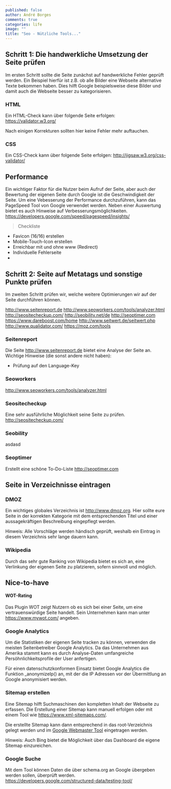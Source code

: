 ```yaml
---
published: false
author: André Borges
comments: true
categories: life
image: ""
title: "Seo - Nützliche Tools..."
---
```



## Schritt 1: Die handwerkliche Umsetzung der Seite prüfen
Im ersten Schritt sollte die Seite zunächst auf handwerkliche Fehler geprüft werden. Ein Beispiel hierfür ist z.B. ob alle Bilder eine Webseite alternative Texte bekommen haben. Dies hilft Google beispielsweise diese Bilder und damit auch die Webseite besser zu kategorisieren. 

### HTML
Ein HTML-Check kann über folgende Seite erfolgen:
https://validator.w3.org/

Nach einigen Korrekturen sollten hier keine Fehler mehr auftauchen.

### CSS
Ein CSS-Check kann über folgende Seite erfolgen:
http://jigsaw.w3.org/css-validator/

## Performance
Ein wichtiger Faktor für die Nutzer beim Aufruf der Seite, aber auch der Bewertung der eigenen Seite durch Google ist die Geschwindigkeit der Seite.
Um eine Vebesserung der Performance durchzuführen, kann das PageSpeed Tool von Google verwendet werden. Neben einer Auswertung bietet es auch Hinweise auf Verbesserungsmöglichkeiten.
https://developers.google.com/speed/pagespeed/insights/

> Checkliste
- Favicon (16/16) erstellen
- Mobile-Touch-Icon erstellen
- Erreichbar mit und ohne www (Redirect)
- Individuelle Fehlerseite
- 


## Schritt 2: Seite auf Metatags und sonstige Punkte prüfen
Im zweiten Schritt prüfen wir, welche weitere Optimierungen wir auf der Seite durchführen können.

http://www.seitenreport.de
http://www.seoworkers.com/tools/analyzer.html
http://seositecheckup.com/
http://seobility.net/de
http://seoptimer.com
https://www.dareboost.com/home
http://www.seitwert.de/seitwert.php
http://www.qualidator.com/
https://moz.com/tools

### Seitenreport
Die Seite http://www.seitenreport.de bietet eine Analyse der Seite an.
Wichtige Hinweise (die sonst andere nicht haben):
- Prüfung auf den Language-Key

### Seoworkers
http://www.seoworkers.com/tools/analyzer.html

### Seositecheckup
Eine sehr ausführliche Möglichkeit seine Seite zu prüfen. http://seositecheckup.com/

### Seobility
asdasd

### Seoptimer
Erstellt eine schöne To-Do-Liste http://seoptimer.com


## Seite in Verzeichnisse eintragen

### DMOZ
Ein wichtiges globales Verzeichnis ist http://www.dmoz.org.
Hier sollte eure Seite in der korrekten Kategorie mit dem entsprechenden Titel und einer aussagekräftigen Beschreibung eingepflegt werden.

Hinweis: Alle Vorschläge werden händisch geprüft, weshalb ein Eintrag in diesem Verzeichnis sehr lange dauern kann.

### Wikipedia
Durch das sehr gute Ranking von Wikipedia bietet es sich an, eine Verlinkung der eigenen Seite zu platzieren, sofern sinnvoll und möglich.

## Nice-to-have

#### WOT-Rating
Das Plugin WOT zeigt Nutzern ob es sich bei einer Seite, um eine vertrauenswürdige Seite handelt.
Sein Unternehmen kann man unter https://www.mywot.com/ angeben.

### Google Analytics
Um die Statistiken der eigenen Seite tracken zu können, verwenden die meisten Seitenbetreiber Google Analytics. Da das Unternehmen aus Amerika stammt kann es durch Analyse-Daten umfangreiche Persöhnlichkeitsprofile der User anfertigen.

Für einen datenschutzkonformen Einsatz bietet Google Analytics die Funktion _anonymizeIp() an, mit der die IP Adressen vor der Übermittlung an Google anonymisiert werden.

### Sitemap erstellen
Eine Sitemap hilft Suchmaschinen den kompletten Inhalt der Webseite zu erfassen.
Die Erstellung einer Sitemap kann manuell erfolgen oder mit einem Tool wie
https://www.xml-sitemaps.com/.

Die erstellte Sitemap kann dann entsprechend in das root-Verzeichnis gelegt werden und im [Google Webmaster Tool](https://www.google.com/webmasters/tools/home) eingetragen werden.

Hinweis: Auch Bing bietet die Möglichkeit über das Dashboard die eigene Sitemap einzureichen.

### Google Suche
Mit dem Tool können Daten die über schema.org an Google übergeben werden sollen, überprüft werden.
https://developers.google.com/structured-data/testing-tool/
